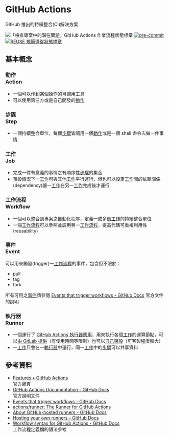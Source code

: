 # GitHub Actions

GitHub 推出的持續整合(CI)解決方案

![「檢查專案中的潛在問題」GitHub Actions 作業流程狀態標章](https://github.com/libre-knowledge/github-actions/actions/workflows/check-potential-problems.yml/badge.svg "本專案使用 GitHub Actions 自動化檢查專案中的潛在問題") [![pre-commit](https://img.shields.io/badge/pre--commit-enabled-brightgreen?logo=pre-commit&logoColor=white  "本專案使用 pre-commit 檢查專案中的潛在問題")](https://github.com/pre-commit/pre-commit) [![REUSE 規範遵從狀態標章](https://api.reuse.software/badge/github.com/libre-knowledge/github-actions "本專案遵從 REUSE 規範降低軟體授權成本")](https://api.reuse.software/info/github.com/libre-knowledge/github-actions)

## 基本概念

### 動作<br>Action

* 一個可以作到某個操作的可調用工具
* 可以使用第三方或是自己開發的[動作](#動作action)

### 步驟<br>Step

* 一個持續整合單位，每個[步驟](#步驟step)皆調用一個[動作](#動作action)或是一個 shell 命令去做一件事情

### 工作<br>Job

* 完成一件有意義的事情之有順序性[步驟](#步驟step)的集合
* 預設情況下一[工作](#工作job)可與其他[工作](#工作job)平行運行，但也可以設定[工作](#工作job)間的依賴關係(dependency)讓一[工作](#工作job)在另一[工作](#工作job)完成後才運行

### 工作流程<br>Workflow

* 一個可以整合到專案之自動化程序，定義一或多個[工作](#工作job)的持續整合單位
* 一個[工作流程](#工作流程workflow)可以參照並調用另一[工作流程](#工作流程workflow)，提高代碼可重複利用性(reusability)

### 事件<br>Event

可以用來觸發(trigger)一[工作流程](#工作流程workflow)的事件，包含但不限於：

* pull
* tag
* fork

所有可用之[事件](#事件event)請參閱 [Events that trigger workflows - GitHub Docs](https://docs.github.com/en/actions/learn-github-actions/events-that-trigger-workflows) 官方文件的說明

### 執行器<br>Runner

* 一個運行了 [GitHub Actions 執行器應用](https://github.com/actions/runner)，用來執行各個[工作](#工作job)的運算節點，可以[由 GitLab 提供](https://docs.github.com/en/actions/using-github-hosted-runners/about-github-hosted-runners)（有使用時間等限制）也可以[自己架設](https://docs.github.com/en/actions/hosting-your-own-runners)（可客製程度較大）
* 一[工作](#工作job)只會在一[執行器](#執行器runner)中運行，同一[工作](#工作job)中的[步驟](#步驟step)可以共享資料

## 參考資料

* [Features • GitHub Actions](https://github.com/features/actions)  
  官方網頁
* [GitHub Actions Documentation - GitHub Docs](https://docs.github.com/en/actions)  
  官方說明文件
* [Events that trigger workflows - GitHub Docs](https://docs.github.com/en/actions/learn-github-actions/events-that-trigger-workflows)
* [actions/runner: The Runner for GitHub Actions](https://github.com/actions/runner)
* [About GitHub-hosted runners - GitHub Docs](https://docs.github.com/en/actions/using-github-hosted-runners/about-github-hosted-runners)
* [Hosting your own runners - GitHub Docs](https://docs.github.com/en/actions/hosting-your-own-runners)
* [Workflow syntax for GitHub Actions - GitHub Docs](https://docs.github.com/en/actions/learn-github-actions/workflow-syntax-for-github-actions)  
  工作流程定義檔的語法參考

